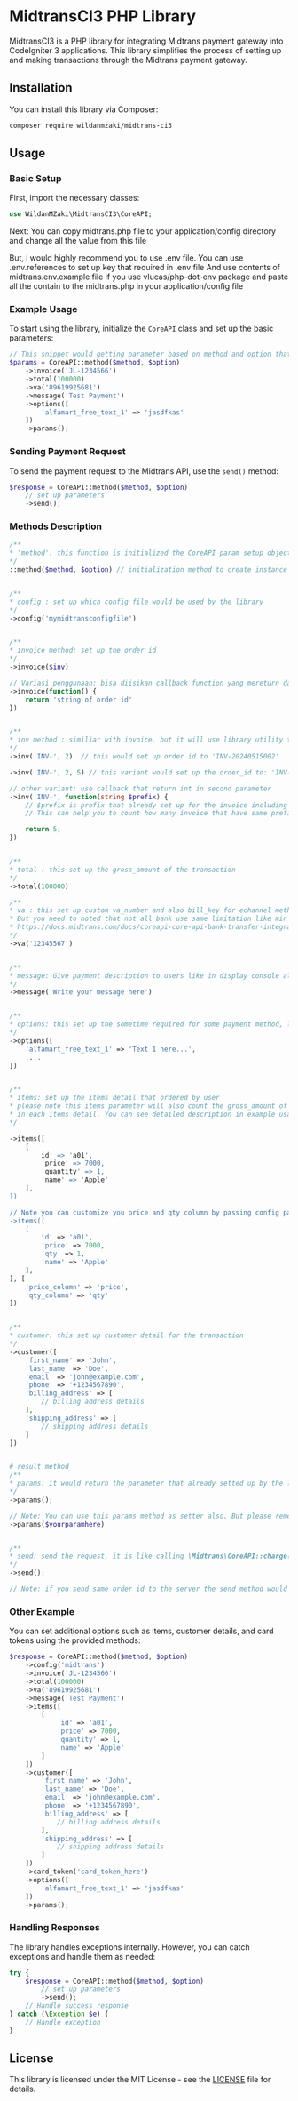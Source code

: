 # MidtransCI3 PHP Library

MidtransCI3 is a PHP library for integrating Midtrans payment gateway into CodeIgniter 3 applications. This library simplifies the process of setting up and making transactions through the Midtrans payment gateway.

## Installation

You can install this library via Composer:

```bash
composer require wildanmzaki/midtrans-ci3
```

## Usage

### Basic Setup

First, import the necessary classes:

```php
use WildanMZaki\MidtransCI3\CoreAPI;
```

Next: You can copy midtrans.php file to your application/config directory and change all the value from this file

But, i would highly recommend you to use .env file. You can use .env.references to set up key that required in .env file
And use contents of midtrans.env.example file if you use vlucas/php-dot-env package and paste all the contain to the midtrans.php in your application/config file

### Example Usage

To start using the library, initialize the `CoreAPI` class and set up the basic parameters:

```php
// This snippet would getting parameter based on method and option that inputted to the 'method' function
$params = CoreAPI::method($method, $option)
    ->invoice('JL-1234566')
    ->total(100000)
    ->va('89619925681')
    ->message('Test Payment')
    ->options([
        'alfamart_free_text_1' => 'jasdfkas'
    ])
    ->params();
```


### Sending Payment Request

To send the payment request to the Midtrans API, use the `send()` method:

```php
$response = CoreAPI::method($method, $option)
    // set up parameters
    ->send();
```


### Methods Description

```php
/**
* 'method': this function is initialized the CoreAPI param setup object
*/
::method($method, $option) // initialization method to create instance of CoreAPI object statically


/**
* config : set up which config file would be used by the library
*/
->config('mymidtransconfigfile')


/**
* invoice method: set up the order id
*/
->invoice($inv)

// Variasi penggunaan: bisa diisikan callback function yang mereturn data dengan type string
->invoice(function() {
    return 'string of order id'
})


/**
* inv method : similiar with invoice, but it will use library utility to generate the invoice in format Prefix-Ymd000x
*/
->inv('INV-', 2)  // this would set up order id to 'INV-20240515002'

->inv('INV-', 2, 5) // this variant would set up the order_id to: 'INV-2024-051500001'  (The third parameter is digits it's mean how long the order id number would be set up)

// other variant: use callback that return int in second parameter
->inv('INV-', function(string $prefix) {
    // $prefix is prefix that already set up for the invoice including the date when the invoice generated.
    // This can help you to count how many invoice that have same prefix (get by like query)

    return 5;
})


/**
* total : this set up the gross_amount of the transaction
*/
->total(100000)

/**
* va : this set up custom va_number and also bill_key for echannel method
* But you need to noted that not all bank use same limitation like min length or max length for the length of this custom va number
* https://docs.midtrans.com/docs/coreapi-core-api-bank-transfer-integration
*/
->va('12345567')


/**
* message: Give payment description to users like in display console alfamart or indomaret
*/
->message('Write your message here')


/**
* options: this set up the sometime required for some payment method, like alfamart_free_text_1 in cstore : alfamart method
*/
->options([
    'alfamart_free_text_1' => 'Text 1 here...',
    ....
])


/**
* items: set up the items detail that ordered by user
* please note this items parameter will also count the gross_amount of the transaction by multiplying quantity and price property
* in each items detail. You can see detailed description in example usage below
*/

->items([
    [
        id' => 'a01',
        'price' => 7000,
        'quantity' => 1,
        'name' => 'Apple'
    ],
])

// Note you can customize you price and qty column by passing config parameter like below:
->items([
    [
        id' => 'a01',
        'price' => 7000,
        'qty' => 1,
        'name' => 'Apple'
    ],
], [
    'price_column' => 'price',
    'qty_column' => 'qty'
])


/**
* customer: this set up customer detail for the transaction
*/
->customer([
    'first_name' => 'John',
    'last_name' => 'Doe',
    'email' => 'john@example.com',
    'phone' => '+1234567890',
    'billing_address' => [
        // billing address details
    ],
    'shipping_address' => [
        // shipping address details
    ]
])


# result method
/**
* params: it would return the parameter that already setted up by the librar
*/
->params();

// Note: You can use this params method as setter also. But please remember that this method would replace all params created by library
->params($yourparamhere)


/**
* send: send the request, it is like calling \Midtrans\CoreAPI::charge($params) in the library automatically
*/
->send();

// Note: if you send same order id to the server the send method would catch error from midtrans and returning the status of the order id that is used previously


```


### Other Example

You can set additional options such as items, customer details, and card tokens using the provided methods:

```php
$response = CoreAPI::method($method, $option)
    ->config('midtrans')
    ->invoice('JL-1234566')
    ->total(100000)
    ->va('89619925681')
    ->message('Test Payment')
    ->items([
        [
            'id' => 'a01',
            'price' => 7000,
            'quantity' => 1,
            'name' => 'Apple'
        ]
    ])
    ->customer([
        'first_name' => 'John',
        'last_name' => 'Doe',
        'email' => 'john@example.com',
        'phone' => '+1234567890',
        'billing_address' => [
            // billing address details
        ],
        'shipping_address' => [
            // shipping address details
        ]
    ])
    ->card_token('card_token_here')
    ->options([
        'alfamart_free_text_1' => 'jasdfkas'
    ])
    ->params();
```


### Handling Responses

The library handles exceptions internally. However, you can catch exceptions and handle them as needed:

```php
try {
    $response = CoreAPI::method($method, $option)
        // set up parameters
        ->send();
    // Handle success response
} catch (\Exception $e) {
    // Handle exception
}
```

## License

This library is licensed under the MIT License - see the [LICENSE](LICENSE) file for details.
